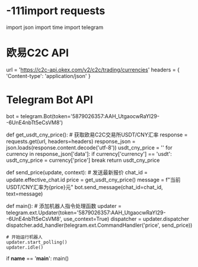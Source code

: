 # -111import requests
import json
import time
import telegram

# 欧易C2C API
url = 'https://c2c-api.okex.com/v2/c2c/trading/currencies'
headers = {
    'Content-type': 'application/json'
}

# Telegram Bot API
bot = telegram.Bot(token='5879026357:AAH_UtgaocwRaYI29--6UnE4nbTt5eCsVM8')

def get_usdt_cny_price():
    # 获取欧易C2C交易所USDT/CNY汇率
    response = requests.get(url, headers=headers)
    response_json = json.loads(response.content.decode('utf-8'))
    usdt_cny_price = ''
    for currency in response_json['data']:
        if currency['currency'] == 'usdt':
            usdt_cny_price = currency['price']
            break
    return usdt_cny_price

def send_price(update, context):
    # 发送最新报价
    chat_id = update.effective_chat.id
    price = get_usdt_cny_price()
    message = f"当前USDT/CNY汇率为{price}元"
    bot.send_message(chat_id=chat_id, text=message)

def main():
    # 添加机器人指令处理函数
    updater = telegram.ext.Updater(token='5879026357:AAH_UtgaocwRaYI29--6UnE4nbTt5eCsVM8', use_context=True)
    dispatcher = updater.dispatcher
    dispatcher.add_handler(telegram.ext.CommandHandler('price', send_price))

    # 开始运行机器人
    updater.start_polling()
    updater.idle()

if __name__ == '__main__':
    main()
